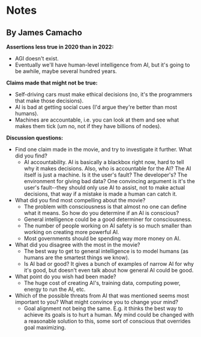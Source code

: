 # Notes
## By James Camacho

**Assertions less true in 2020 than in 2022:**
- AGI doesn't exist.
- Eventually we'll have human-level intelligence from AI, but it's going to be awhile, maybe several hundred years.

 **Claims made that might not be true:**
- Self-driving cars must make ethical decisions (no, it's the programmers that make those decisions).
- AI is bad at getting social cues (I'd argue they're better than most humans).
- Machines are accountable, i.e. you can look at them and see what makes them tick (um no, not if they have billions of nodes).

**Discussion questions:**
- Find one claim made in the movie, and try to investigate it further. What did you find?
	- AI accountability. AI is basically a blackbox right now, hard to tell why it makes decisions. Also, who is accountable for the AI? The AI itself is just a machine. Is it the user's fault? The developer's? The environment for giving bad data? One convincing argument is it's the user's fault--they should only use AI to assist, not to make actual decisions, that way if a mistake is made a human can catch it.
- What did you find most compelling about the movie?
	- The problem with consciousness is that almost no one can define what it means. So how do you determine if an AI is conscious?
	- General intelligence could be a good determiner for consciousness.
	- The number of people working on AI safety is so much smaller than working on creating more powerful AI.
	- Most governments should be spending way more money on AI.
- What did you disagree with the most in the movie?
	- The best way to get to general intelligence is to model humans (as humans are the smartest things we know).
	- Is AI bad or good? It gives a bunch of examples of narrow AI for why it's good, but doesn't even talk about how general AI could be good.
- What point do you wish had been made?
	- The huge cost of creating AI's, training data, computing power, energy to run the AI, etc.
- Which of the possible threats from AI that was mentioned seems most important to you? What might convince you to change your mind?
	- Goal alignment not being the same. E.g. it thinks the best way to achieve its goals is to hurt a human. My mind could be changed with a reasonable solution to this, some sort of conscious that overrides goal maximizing.